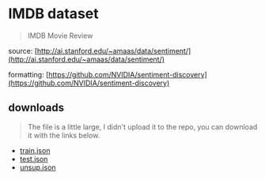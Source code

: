 # IMDB dataset

> IMDB Movie Review

source: [http://ai.stanford.edu/~amaas/data/sentiment/](http://ai.stanford.edu/~amaas/data/sentiment/)

formatting: [https://github.com/NVIDIA/sentiment-discovery](https://github.com/NVIDIA/sentiment-discovery)

## downloads

> The file is a little large, I didn't upload it to the repo, you can download it with the links below.

- [train.json](https://github.com/NVIDIA/sentiment-discovery/blob/master/data/imdb/train.json?raw=true)
- [test.json](https://github.com/NVIDIA/sentiment-discovery/blob/master/data/imdb/test.json?raw=true)
- [unsup.json](https://github.com/NVIDIA/sentiment-discovery/blob/master/data/imdb/unsup.json?raw=true)
